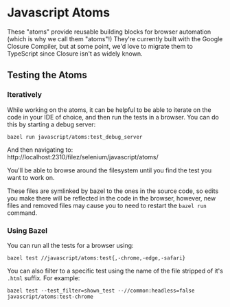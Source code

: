 # Javascript Atoms

These "atoms" provide reusable building blocks for browser automation
(which is why we call them "atoms"!) They're currently built with the
Google Closure Compiler, but at some point, we'd love to migrate them
to TypeScript since Closure isn't as widely known.

## Testing the Atoms

### Iteratively

While working on the atoms, it can be helpful to be able to iterate on
the code in your IDE of choice, and then run the tests in a
browser. You can do this by starting a debug server:

```shell
bazel run javascript/atoms:test_debug_server  
```

And then navigating to: http://localhost:2310/filez/selenium/javascript/atoms/

You'll be able to browse around the filesystem until you find the test
you want to work on.

These files are symlinked by bazel to the ones in the source code, so
edits you make there will be reflected in the code in the browser,
however, new files and removed files may cause you to need to restart
the `bazel run` command.

### Using Bazel

You can run all the tests for a browser using:

```shell
bazel test //javascript/atoms:test{,-chrome,-edge,-safari}
```

You can also filter to a specific test using the name of the file
stripped of it's `.html` suffix. For example:

```shell
bazel test --test_filter=shown_test --//common:headless=false javascript/atoms:test-chrome 
```